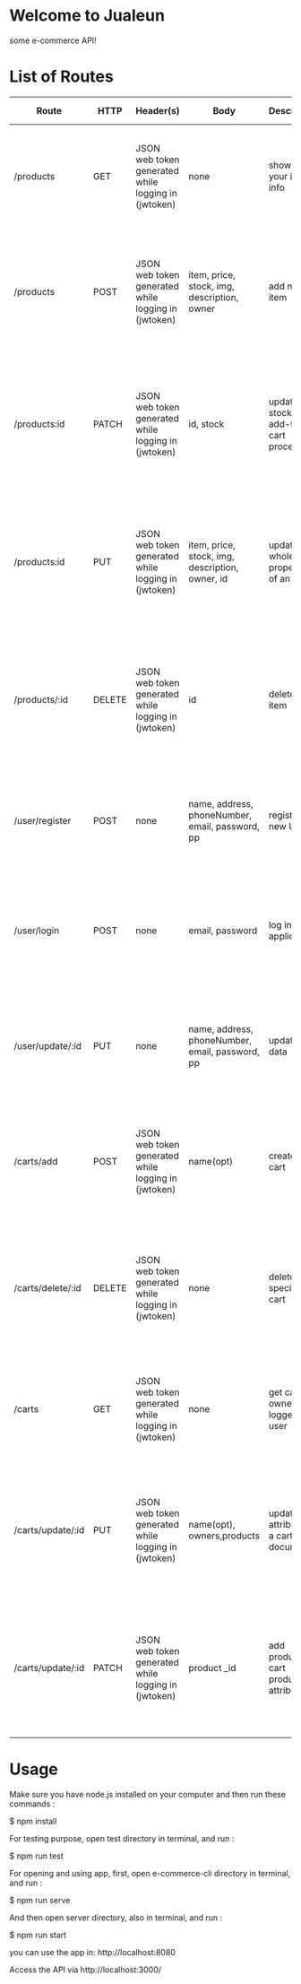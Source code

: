 # Welcome to Jualeun
some e-commerce API!

# List of Routes
Route | HTTP | Header(s) | Body | Description | Success Response | Failed Response
--- | --- | --- | --- | --- | --- | --- 
 /products | GET | JSON web token generated while logging in (jwtoken) | none | show all your items info | status code 200 and JSON data of items info | status code 500 (internal server error) or 401 (not authorized) and error message
 /products | POST | JSON web token generated while logging in (jwtoken) | item, price, stock, img, description, owner  | add new item | status code 201 and JSON data of new item added | status code 500 (internal server error) or 400 (bad request) or 401 (not authorized) and error message
 /products:id | PATCH | JSON web token generated while logging in (jwtoken) | id, stock | update stock after add-to-cart process | status code 201 and JSON data of update report | status code 500 (internal server error) or 401 (not authorized) or 400 (bad request) and error message
 /products:id | PUT | JSON web token generated while logging in (jwtoken) | item, price, stock, img, description, owner, id | update whole properties of an item | status code 201 and JSON data of update report | status code 500 (internal server error) or 401 (not authorized) or 400 (bad request) and error message
 /products/:id | DELETE | JSON web token generated while logging in (jwtoken) | id | delete an item | status code 200 and JSON data of  delete report | status code 500 (internal server error) or 401 (not authorized) or 400 (bad request) and error message
 /user/register | POST | none | name, address, phoneNumber, email, password, pp | register new User | status code 201 and JSON data of new user created | status code 500 (internal server error) or 400 (bad request) and error message
 /user/login | POST | none | email, password | log in into application | status code 200 and JSON web token (jwtoken) | status code 400 (bad request) or 500 (internal server error) and error message
 /user/update/:id | PUT | none | name, address, phoneNumber, email, password, pp | update user data | status code 201 and update report | status code 400 (bad request) or 500 (internal server error) and error message
 /carts/add | POST | JSON web token generated while logging in (jwtoken) | name(opt) | create new cart | status code 201 and JSON data of newly created cart | status code 400 (bad request) or 500 (internal server error) and error message
 /carts/delete/:id | DELETE | JSON web token generated while logging in (jwtoken) | none | delete specific cart | status code 200 and JSON data of delete report |  status code 500 (internal server error) or 401 (not authorized) or 400 (bad request) and error message 
 /carts | GET | JSON web token generated while logging in (jwtoken) | none | get carts owned by logged in user | status code 200 and JSON of carts data | tatus code 500 (internal server error) or 401 (not authorized) and error message
 /carts/update/:id | PUT | JSON web token generated while logging in (jwtoken) | name(opt), owners,products | update all attribute of a cart document | status code 201 and JSON data of newly updated cart | status code 500 (internal server error) or 401 (not authorized) or 400 (bad request) and error message
 /carts/update/:id | PATCH | JSON web token generated while logging in (jwtoken) | product _id | add product to cart products attribute | status code 201 and JSON data of newly updated cart | status code 500 (internal server error) or 401 (not authorized) or 400 (bad request) and error message
 
 # Usage
Make sure you have node.js installed on your computer and then run these commands :

$ npm install

For testing purpose, open test directory in terminal, and run :

$ npm run test

For opening and using app, first, open e-commerce-cli directory in terminal, and run :

$ npm run serve

And then open server directory, also in terminal, and run :

$ npm run start

you can use the app in:
http://localhost:8080
 
Access the API via http://localhost:3000/ 
